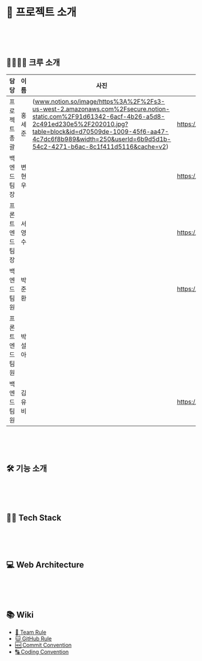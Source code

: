# 📖 프로젝트 소개
<br><br><br>


## 👩‍👩‍👧‍👦 크루 소개

|담당|이름|사진|GitHub|Blog|
|---|---|---|---|---|
|프로젝트 총괄|홍세준|(www.notion.so/image/https%3A%2F%2Fs3-us-west-2.amazonaws.com%2Fsecure.notion-static.com%2F91d61342-6acf-4b26-a5d8-2c491ed230e5%2F202010.jpg?table=block&id=d70509de-1009-45f6-aa47-4c7dc6f8b989&width=250&userId=6b9d5d1b-54c2-4271-b6ac-8c1f411d5116&cache=v2)|https://github.com/JunyHarang|https://junyharang.tistory.com/|
|백엔드 팀장|변현우||https://github.com/woo00oo||
|프론트엔드 팀장|서영수||https://github.com/seoyoungsoo||
|백엔드 팀원|박준환||https://github.com/torvlf||
|프론트엔드 팀원|박설아||||
|백엔드 팀원|김유비||https://github.com/kimyubi||

<br><br><br>

## 🛠 기능 소개
<br><br><br>


## 👨‍🔧 Tech Stack 
<br><br><br>


## 💻 Web Architecture
<br><br><br>


## 📚 Wiki

  * [👫 Team Rule](https://www.notion.so/Team-Rule-2bfa7eb59ac3475d9e3e0083254e0580)
  * [🐱 GitHub Rule](https://www.notion.so/GitHub-Rule-7933f6688cb84b2591ba432145de457b)
  * [🆕 Commit Convention](https://www.notion.so/Commit-Convention-af753b9fdca8446da35f5815830b7b68)
  * [🔠 Coding Convention](https://www.notion.so/Coding-Convention-3d313b8193eb458eba99976e7c9f081b)

